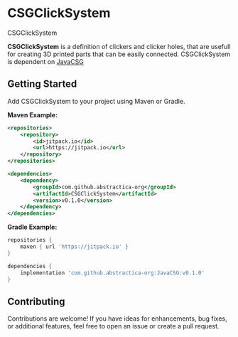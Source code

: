 # CSGClickSystem
CSGClickSystem

**CSGClickSystem** is a definition of clickers and clicker holes, that are usefull for creating 3D printed parts that can be easily connected. CSGClickSystem is dependent on [JavaCSG](https://github.com/abstractica-org/JavaCSG)

## Getting Started

Add CSGClickSystem to your project using Maven or Gradle.

**Maven Example:**

```xml
<repositories>
    <repository>
        <id>jitpack.io</id>
        <url>https://jitpack.io</url>
    </repository>
</repositories>

<dependencies>
    <dependency>
        <groupId>com.github.abstractica-org</groupId>
        <artifactId>CSGClickSystem</artifactId>
        <version>v0.1.0</version>
    </dependency>
</dependencies>
```

**Gradle Example:**

```gradle
repositories {
    maven { url 'https://jitpack.io' }
}

dependencies {
    implementation 'com.github.abstractica-org:JavaCSG:v0.1.0'
}
```
## Contributing

Contributions are welcome! If you have ideas for enhancements, bug fixes, or additional features, feel free to open an issue or create a pull request.
